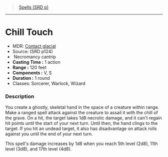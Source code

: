 ﻿---
!SpellItem
Name: Chill Touch
AltName: '[Contact glacial](hd_spells_contact_glacial.md)'
Type: Necromancy
Level: cantrip
CastingTime: 1 action
Range: 120 feet
Components: V, S
Duration: 1 round
Classes: Sorcerer, Warlock, Wizard
Family: SpellVO
Source: (SRD p124)
Id: spells_vo.md#chill-touch
ParentLink: spells_vo.md#spells-srd-p
ParentName: Spells (SRD p)
NameLevel: 1
Attributes: {}
---
> [Spells (SRD p)](srd_spells.md)

---

# Chill Touch

- MDR: [Contact glacial](hd_spells_contact_glacial.md)
- Source: (SRD p124)
-  Necromancy cantrip
- **Casting Time :** 1 action
- **Range :** 120 feet
- **Components :** V, S
- **Duration :** 1 round
- Classes: Sorcerer, Warlock, Wizard

### Description

You create a ghostly, skeletal hand in the space of a creature within range. Make a ranged spell attack against the creature to assail it with the chill of the grave. On a hit, the target takes 1d8 necrotic damage, and it can't regain hit points until the start of your next turn. Until then, the hand clings to the target. If you hit an undead target, it also has disadvantage on attack rolls against you until the end of your next turn.

This spell's damage increases by 1d8 when you reach 5th level (2d8), 11th level (3d8), and 17th level (4d8).

